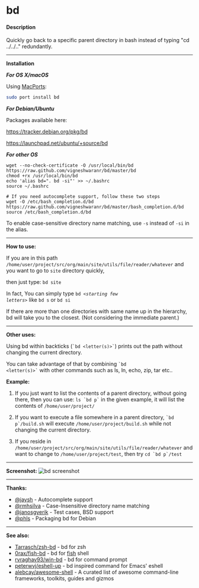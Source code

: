 # bd

#### Description
Quickly go back to a specific parent directory in bash instead of typing "cd ../../.." redundantly.

---

**Installation**

***For OS X/macOS***

Using [MacPorts](https://ports.macports.org/port/bd):

```bash
sudo port install bd
```

***For Debian/Ubuntu***

Packages available here:

https://tracker.debian.org/pkg/bd

https://launchpad.net/ubuntu/+source/bd



***For other OS***

```shell
wget --no-check-certificate -O /usr/local/bin/bd https://raw.github.com/vigneshwaranr/bd/master/bd
chmod +rx /usr/local/bin/bd
echo 'alias bd=". bd -si"' >> ~/.bashrc
source ~/.bashrc

# If you need autocomplete support, follow these two steps
wget -O /etc/bash_completion.d/bd https://raw.github.com/vigneshwaranr/bd/master/bash_completion.d/bd
source /etc/bash_completion.d/bd
```

To enable case-sensitive directory name matching, use `-s` instead of `-si` in the alias.

---

**How to use:**

If you are in this path `/home/user/project/src/org/main/site/utils/file/reader/whatever`
and you want to go to `site` directory quickly, 

then just type:
     `bd site`

In fact, You can simply type <code>bd *\<starting few letters\>*</code> like `bd s` or `bd si`

If there are more than one directories with same name up in the hierarchy, bd will take you to the closest. (Not considering the immediate parent.)

---

**Other uses:**

Using bd within backticks (<code>\`bd \<letter(s)\>\`</code>) prints out the path without changing the current directory.

You can take advantage of that by combining <code>\`bd \<letter(s)\>\`</code> with other commands such as ls, ln, echo, zip, tar etc..

**Example:**

1. If you just want to list the contents of a parent directory,
   without going there, then you can use:
		<code>ls \`bd p\`</code>
   in the given example, it will list the contents of 
             `/home/user/project/`

2. If you want to execute a file somewhere in a parent directory,
            <code>\`bd p\`/build.sh</code>
   will execute `/home/user/project/build.sh` while not changing the
   current directory.

3. If you reside in `/home/user/project/src/org/main/site/utils/file/reader/whatever`
   and want to change to `/home/user/project/test`, then try
            <code>cd \`bd p\`/test</code>

---

**Screenshot:**
![bd screenshot](https://raw.github.com/vigneshwaranr/bd/master/screenshot/bd.png "Screenshot that shows some of several ways to use bd")


---

**Thanks:**
* [@jaysh](https://github.com/jaysh) - Autocomplete support
* [@rmhsilva](https://github.com/rmhsilva) - Case-Insensitive directory name matching
* [@janosgyerik](https://github.com/janosgyerik) - Test cases, BSD support
* [@phls](https://github.com/phls) - Packaging bd for Debian

---

**See also:**
* [Tarrasch/zsh-bd](https://github.com/Tarrasch/zsh-bd) - bd for zsh
* [0rax/fish-bd](https://github.com/0rax/fish-bd) - bd for [fish](http://fishshell.com/) shell
* [rvraghav93/win-bd](https://github.com/rvraghav93/win-bd) - bd for command prompt
* [peterwvj/eshell-up](https://github.com/peterwvj/eshell-up) - bd inspired command for Emacs' eshell
* [alebcay/awesome-shell](https://github.com/alebcay/awesome-shell) - A curated list of awesome command-line frameworks, toolkits, guides and gizmos 
